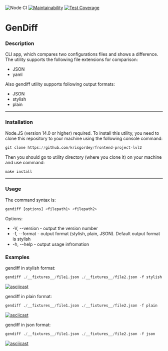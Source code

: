 ![Node CI](https://github.com/krisgordey/frontend-project-lvl2/workflows/Node%20CI/badge.svg)
[![Maintainability](https://api.codeclimate.com/v1/badges/2c3dd1f492d0fa2f8962/maintainability)](https://codeclimate.com/github/krisgordey/frontend-project-lvl2/maintainability)
[![Test Coverage](https://api.codeclimate.com/v1/badges/2c3dd1f492d0fa2f8962/test_coverage)](https://codeclimate.com/github/krisgordey/frontend-project-lvl2/test_coverage)

# GenDiff

### Description
CLI app, which compares two configurations files and shows a difference.
The utility supports the following file extensions for comparison:

- JSON
- yaml

Also gendiff utility supports following output formats:

- JSON
- stylish
- plain
---
### Installation

Node.JS (version 14.0 or higher) required. To install this utility, you need to clone this repository to your machine using the following console command:

```python
git clone https://github.com/krisgordey/frontend-project-lvl2
```

Then you should go to utility directory (where you clone it) on your machine and use command:
```python
make install
```
---
### Usage

The command syntax is:
```python
gendiff [options] <filepath1> <filepath2>
```
Options:
- -V, --version - output the version number
- -f, --format - output format (stylish, plain, JSON). Default output format is stylish
- -h, --help - output usage infromation

### Examples


gendiff in stylish format:
```python
gendiff ./__fixtures__/file1.json ./__fixtures__/file2.json -f stylish
```

[![asciicast](https://asciinema.org/a/vxQomd5dMBczSCyFwCCgycTTL.svg)](https://asciinema.org/a/vxQomd5dMBczSCyFwCCgycTTL)

gendiff in plain format:
```python
gendiff ./__fixtures__/file1.json ./__fixtures__/file2.json -f plain
```

[![asciicast](https://asciinema.org/a/pW7ZC0WSPsU8qstKKLC0XGhxE.svg)](https://asciinema.org/a/pW7ZC0WSPsU8qstKKLC0XGhxE)

gendiff in json format:
```python
gendiff ./__fixtures__/file1.json ./__fixtures__/file2.json -f json
```

[![asciicast](https://asciinema.org/a/KjXTSWmbX02KLWBhITLocgh3Y.svg)](https://asciinema.org/a/KjXTSWmbX02KLWBhITLocgh3Y)
